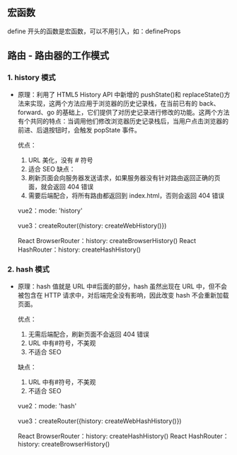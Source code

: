 ## 宏函数

define 开头的函数是宏函数，可以不用引入，如：defineProps

## 路由 - 路由器的工作模式

### 1. history 模式

- 原理：利用了 HTML5 History API 中新增的 pushState()和 replaceState()方法来实现，这两个方法应用于浏览器的历史记录栈，在当前已有的 back、forward、go 的基础上，它们提供了对历史记录进行修改的功能。这两个方法有个共同的特点：当调用他们修改浏览器历史记录栈后，当用户点击浏览器的前进、后退按钮时，会触发 popState 事件。

  优点：

  1. URL 美化，没有 # 符号
  2. 适合 SEO
     缺点：
  3. 刷新页面会向服务器发送请求，如果服务器没有针对路由返回正确的页面，就会返回 404 错误
  4. 需要后端配合，将所有路由都返回到 index.html，否则会返回 404 错误

  vue2：mode: 'history'

  vue3：createRouter({history: createWebHistory()})

  React BrowserRouter：history: createBrowserHistory()
  React HashRouter：history: createHashHistory()

### 2. hash 模式

- 原理：hash 值就是 URL 中#后面的部分，hash 虽然出现在 URL 中，但不会被包含在 HTTP 请求中，对后端完全没有影响，因此改变 hash 不会重新加载页面。

  优点：

  1. 无需后端配合，刷新页面不会返回 404 错误
  2. URL 中有#符号，不美观
  3. 不适合 SEO

  缺点：

  1. URL 中有#符号，不美观
  2. 不适合 SEO

  vue2：mode: 'hash'

  vue3：createRouter({history: createWebHashHistory()})

  React BrowserRouter：history: createHashHistory()
  React HashRouter：history: createBrowserHistory()
